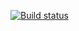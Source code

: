 [![Build status](https://ci.appveyor.com/api/projects/status/5to1giwal24fwq3y?svg=true)](https://ci.appveyor.com/project/Sofia/dom)
